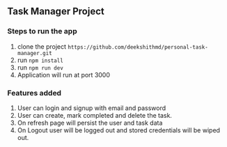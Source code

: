
## Task Manager Project

### Steps to run the app

  1. clone the project ```https://github.com/deekshithmd/personal-task-manager.git```
  2. run ```npm install```
  3. run ```npm run dev```
  4. Application will run at port 3000

### Features added
  1. User can login and signup with email and password
  2. User can create, mark completed and delete the task.
  3. On refresh page will persist the user and task data
  4. On Logout user will be logged out and stored credentials will be wiped out.

